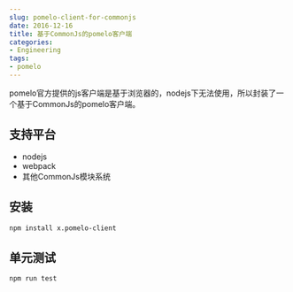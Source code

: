 ```yaml
---
slug: pomelo-client-for-commonjs
date: 2016-12-16
title: 基于CommonJs的pomelo客户端
categories:
- Engineering
tags:
- pomelo
---
```

pomelo官方提供的js客户端是基于浏览器的，nodejs下无法使用，所以封装了一个基于CommonJs的pomelo客户端。
## 支持平台
+ nodejs
+ webpack
+ 其他CommonJs模块系统

## 安装

```bash
npm install x.pomelo-client
```

## 单元测试

```bash
npm run test
```